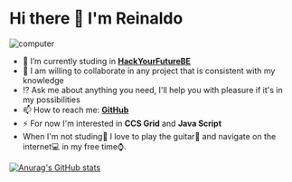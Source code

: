 # Hi there 👋 I'm Reinaldo
<a><img src="https://media.giphy.com/media/LqMn3zJKoi93O/giphy.gif" alt="computer"></a>
- :notebook: I’m currently studing in [**HackYourFutureBE**](https://hackyourfuture.be/)
- 👯 I am willing to collaborate in any project that is consistent with my knowledge
- :interrobang: Ask me about anything you need, I'll help you with pleasure if it's in my possibilities
- 📫 How to reach me: [**GitHub**](https://www.github.com/perezrei)
- ⚡ For now I'm interested in **CCS Grid** and **Java Script**
- When I'm not studing:book: I love to play the guitar:musical_note: and navigate on the internet:computer: in my free time:watch:.

[![Anurag's GitHub stats](https://github-readme-stats.vercel.app/api?username=perezrei)](https://github.com/anuraghazra/github-readme-stats)
